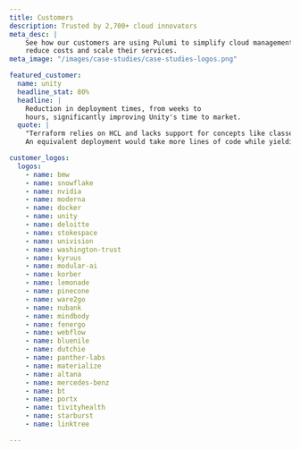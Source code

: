 ```yaml
---
title: Customers
description: Trusted by 2,700+ cloud innovators
meta_desc: |
    See how our customers are using Pulumi to simplify cloud management, improve operations,
    reduce costs and scale their services.
meta_image: "/images/case-studies/case-studies-logos.png"

featured_customer:
  name: unity
  headline_stat: 80%
  headline: |
    Reduction in deployment times, from weeks to
    hours, significantly improving Unity's time to market.
  quote: |
    "Terraform relies on HCL and lacks support for concepts like classes, objects and inheritance.
    An equivalent deployment would take more lines of code while yielding IaC that is less reusable."

customer_logos:
  logos:
    - name: bmw
    - name: snowflake
    - name: nvidia
    - name: moderna
    - name: docker
    - name: unity
    - name: deloitte
    - name: stokespace
    - name: univision
    - name: washington-trust
    - name: kyruus
    - name: modular-ai
    - name: korber
    - name: lemonade
    - name: pinecone
    - name: ware2go
    - name: nubank
    - name: mindbody
    - name: fenergo
    - name: webflow
    - name: bluenile
    - name: dutchie
    - name: panther-labs
    - name: materialize
    - name: altana
    - name: mercedes-benz
    - name: bt
    - name: portx
    - name: tivityhealth
    - name: starburst
    - name: linktree

---
```

